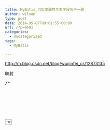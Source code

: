 ```yaml
---
title: MyBatis_当实体属性与表字段名不一致
author: wiloon
type: post
date: 2014-05-07T09:01:55+00:00
url: /?p=6601
categories:
  - Uncategorized
tags:
  - MyBatis

---
```

http://m.blog.csdn.net/blog/wuqinfei_cs/12873135

<p style="color: #000000;">
  映射

<p style="color: #000000;">
  <pre class="java" style="color: #000000;">/*
<!-- 将表字段与实体属性一一对应 -->
<resultMap type="com.hehe.mybatis.domain.User" id="userMap">
	<id column="id" property="id"/>
	<result column="name" property="username"/>
	<result column="address" property="uaddress"/>
</resultMap>

<select id="selectUserById" parameterType="string" resultMap="userMap">
	select * from user where id = #{id}
</select>